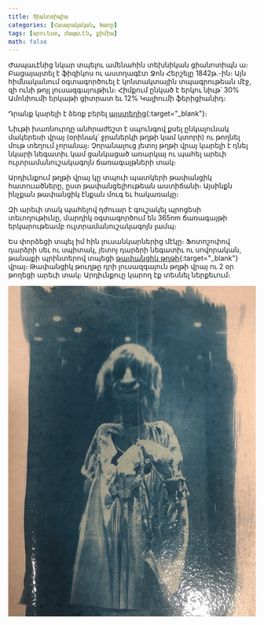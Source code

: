 ```yaml
---
title: Ցիանոտիպիա
categories: [Հասարակական, Խառը]
tags: [արուեստ, ժապաւէն, քիմիա]
math: false
---
```


Ժապաւէնից նկար տպելու ամենահին տեխնիկան ցիանոտիպն ա։ Բացայայտել է ֆիզիկոս ու աստղագէտ Ջոն Հերշելը 1842թ.-ին։ Այն հիմնականում օգտագործուել է կոնտակտային տպագրութեան մէջ, զի ունի թոյլ լուսազգայութիւն։ Հիմքում ընկած է երկու նիւթ՝ 30% Ամոնիումի երկաթի ցիտրատ եւ 12% Կալիումի ֆերիցիանիդ։

Դրանք կարելի է ձեռք բերել [այստեղից](https://www.bhphotovideo.com/c/search?q=film%20cyanotype&sts=ma){:target="\_blank"}։

Նիւթի խառնուրդը անհրաժեշտ է սպունգով քսել ընկալունակ մակերեսի վրայ (օրինակ՝ ջրաներկի թղթի կամ կտորի) ու թողնել մութ տեղում չորանայ։ Չորանալուց յետոյ թղթի վրայ կարելի է դնել նկարի նեգատիւ կամ ցանկացած առարկայ ու պահել արեւի ուլտրամանուշակագոյն ճառագայթների տակ։

Արդիւնքում թղթի վրայ կը տպուի պատկերի թափանցիկ հատուածները, ըստ թափանցելիութեան աստիճանի։ Այսինքն ինչքան թափանցիկ էնքան մուգ եւ հակառակը։

Զի արեւի տակ պահելով դժուար է գուշակել պրոցեսի տեւողութիւնը, մարդիկ օգտագործում են 365nm ճառագայթի երկարութեամբ ուլտրամանուշակագոյն լամպ։

Ես փորձեցի տպել իմ հին լուսանկարներից մէկը։ Ֆոտոշոփով դարձրի սեւ ու սպիտակ, յետոյ դարձրի նեգատիւ ու սովորական, թանաքի պրինտերով տպեցի [թափանցիկ թղթի](https://www.amazon.com/s?k=Transparent+Film+for+Ink+Jet+Printer&i=office-products){:target="\_blank"} վրայ։ Թափանցիկ թուղթը դրի լուսազգայուն թղթի վրայ ու 2 օր թողեցի արեւի տակ։ Արդիւնքուը կարող էք տեսնել ներքեւում։

<div id="gallery">
<img src="/uploads/cyanotype.jpg" />
</div>
